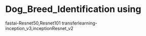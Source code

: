 # Dog_Breed_Identification using 
fastai-Resnet50,Resnet101
transferlearning-inception_v3,inceptionResnet_v2

